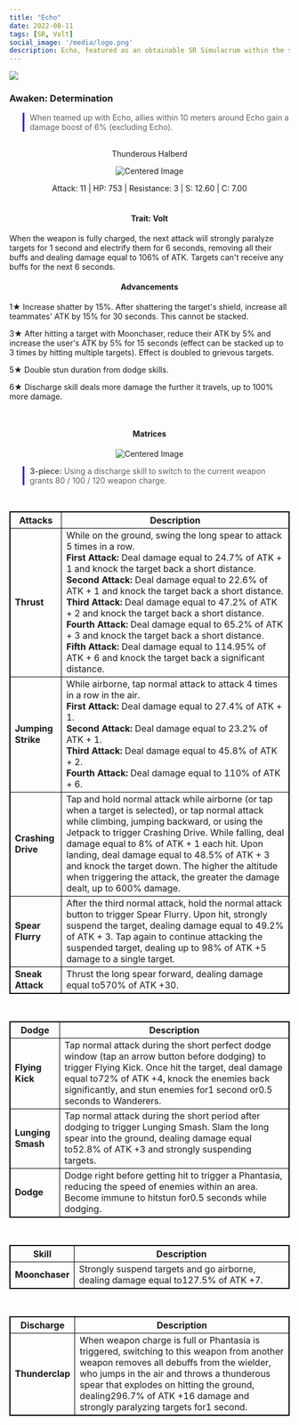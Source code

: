 ```yaml
---
title: "Echo"
date: 2022-08-11
tags: [SR, Volt]
social_image: '/media/logo.png'
description: Echo, featured as an obtainable SR Simulacrum within the simulacrum system, associated with the weapon Thunderous Halberd.
---
```


![](https://i.postimg.cc/NFhZ59XS/Simulacrum-Echo-Prototype.webp)

### Awaken: Determination
> When teamed up with Echo, allies within 10 meters around Echo gain a damage boost of 6% (excluding Echo).

</br>

<center>
Thunderous Halberd
</center>
<p align="center">
<img src="https://i.postimg.cc/XvzZ53Q9/Icon-Weapon-Thunderous-Halberd.webp" alt="Centered Image">
</p>
<center>
Attack: 11 | HP: 753 | Resistance: 3 | S: 12.60 | C: 7.00
</center>


</br>

<h4 style="text-align: center;"> Trait: Volt </h4>

When the weapon is fully charged, the next attack will strongly paralyze targets for 1 second and electrify them for 6 seconds, removing all their buffs and dealing damage equal to 106% of ATK. Targets can't receive any buffs for the next 6 seconds.


<h4 style="text-align: center;"> Advancements </h4>



1★ Increase shatter by 15%. After shattering the target's shield, increase all teammates' ATK by 15% for 30 seconds. This cannot be stacked.

3★ After hitting a target with Moonchaser, reduce their ATK by 5% and increase the user's ATK by 5% for 15 seconds (effect can be stacked up to 3 times by hitting multiple targets). Effect is doubled to grievous targets.

5★ Double stun duration from dodge skills.

6★ Discharge skill deals more damage the further it travels, up to 100% more damage.

</br>

<h4 style="text-align: center;"> Matrices </h4> 

<p align="center">
<img src="https://i.postimg.cc/yxrSVjsQ/Echo-m.png" alt="Centered Image">
</p>



> **3-piece:** Using a discharge skill to switch to the current weapon grants 80 / 100 / 120 weapon charge.
<style>
table {
    border-collapse: collapse;
}
table, th, td {
   border: 1.5px solid black;
}
blockquote {
    border-left: solid blue;
    padding-left: 10px;
}
</style>

</br>

| Attacks | Description |
| --- | --- |
| **Thrust** | While on the ground, swing the long spear to attack 5 times in a row. </br> **First Attack:** Deal damage equal to 24.7% of ATK + 1 and knock the target back a short distance. </br> **Second Attack:** Deal damage equal to 22.6% of ATK + 1 and knock the target back a short distance. </br> **Third Attack:** Deal damage equal to 47.2% of ATK + 2 and knock the target back a short distance. </br> **Fourth Attack:** Deal damage equal to 65.2% of ATK + 3 and knock the target back a short distance. </br> **Fifth Attack:** Deal damage equal to 114.95% of ATK + 6 and knock the target back a significant distance.
| **Jumping Strike** | While airborne, tap normal attack to attack 4 times in a row in the air. </br> **First Attack:** Deal damage equal to 27.4% of ATK + 1. </br> **Second Attack:** Deal damage equal to 23.2% of ATK + 1. </br> **Third Attack:** Deal damage equal to 45.8% of ATK + 2. </br> **Fourth Attack:** Deal damage equal to 110% of ATK + 6.
| **Crashing Drive** | Tap and hold normal attack while airborne (or tap when a target is selected), or tap normal attack while climbing, jumping backward, or using the Jetpack to trigger Crashing Drive. While falling, deal damage equal to 8% of ATK + 1 each hit. Upon landing, deal damage equal to 48.5% of ATK + 3 and knock the target down. The higher the altitude when triggering the attack, the greater the damage dealt, up to 600% damage.
| **Spear Flurry** | After the third normal attack, hold the normal attack button to trigger Spear Flurry. Upon hit, strongly suspend the target, dealing damage equal to 49.2% of ATK + 3. Tap again to continue attacking the suspended target, dealing up to 98% of ATK +5 damage to a single target.
| **Sneak Attack** | Thrust the long spear forward, dealing damage equal to570% of ATK +30.

</br>

| Dodge | Description |
| --- | --- |
| **Flying Kick** | Tap normal attack during the short perfect dodge window (tap an arrow button before dodging) to trigger Flying Kick. Once hit the target, deal damage equal to72% of ATK +4, knock the enemies back significantly, and stun enemies for1 second or0.5 seconds to Wanderers.
| **Lunging Smash** | Tap normal attack during the short period after dodging to trigger Lunging Smash. Slam the long spear into the ground, dealing damage equal to52.8% of ATK +3 and strongly suspending targets.
| **Dodge** | Dodge right before getting hit to trigger a Phantasia, reducing the speed of enemies within an area. Become immune to hitstun for0.5 seconds while dodging.

</br>

| Skill | Description |
| --- | --- |
| **Moonchaser** | Strongly suspend targets and go airborne, dealing damage equal to127.5% of ATK +7.

</br>

| Discharge | Description |
| --- | --- |
| **Thunderclap** | When weapon charge is full or Phantasia is triggered, switching to this weapon from another weapon removes all debuffs from the wielder, who jumps in the air and throws a thunderous spear that explodes on hitting the ground, dealing296.7% of ATK +16 damage and strongly paralyzing targets for1 second.





